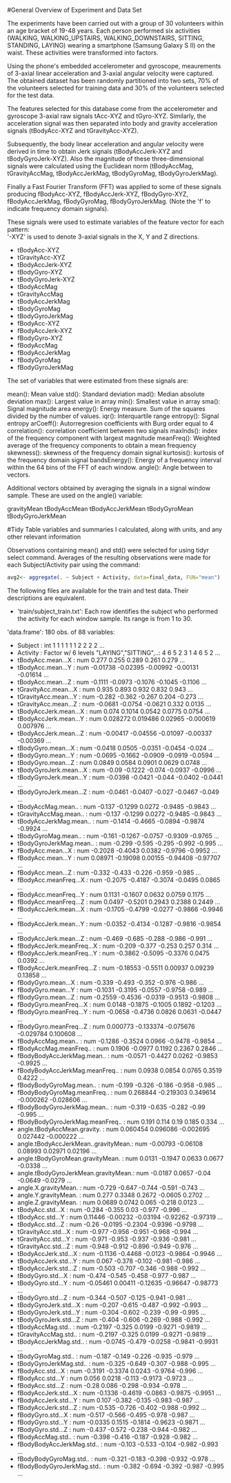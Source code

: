 #General Overview of Experiment and Data Set

The experiments have been carried out with a group of 30 volunteers within an age bracket of 19-48 years. Each person performed six activities (WALKING, WALKING_UPSTAIRS, WALKING_DOWNSTAIRS, SITTING, STANDING, LAYING) wearing a smartphone (Samsung Galaxy S II) on the waist. These activities were transformed into factors. 

Using the phone's embedded accelerometer and gyroscope, meaurements of 3-axial linear acceleration and 3-axial angular velocity were captured. The obtained dataset has been randomly partitioned into two sets, 70% of the volunteers selected for training data and 30% of the volunteers selected for the test data. 

The features selected for this database come from the accelerometer and gyroscope 3-axial raw signals tAcc-XYZ and tGyro-XYZ. Similarly, the acceleration signal was then separated into body and gravity acceleration signals (tBodyAcc-XYZ and tGravityAcc-XYZ).

Subsequently, the body linear acceleration and angular velocity were derived in time to obtain Jerk signals (tBodyAccJerk-XYZ and tBodyGyroJerk-XYZ). Also the magnitude of these three-dimensional signals were calculated using the Euclidean norm (tBodyAccMag, tGravityAccMag, tBodyAccJerkMag, tBodyGyroMag, tBodyGyroJerkMag). 

Finally a Fast Fourier Transform (FFT) was applied to some of these signals producing fBodyAcc-XYZ, fBodyAccJerk-XYZ, fBodyGyro-XYZ, fBodyAccJerkMag, fBodyGyroMag, fBodyGyroJerkMag. (Note the 'f' to indicate frequency domain signals). 

These signals were used to estimate variables of the feature vector for each pattern:  
'-XYZ' is used to denote 3-axial signals in the X, Y and Z directions.

- tBodyAcc-XYZ
- tGravityAcc-XYZ
- tBodyAccJerk-XYZ
- tBodyGyro-XYZ
- tBodyGyroJerk-XYZ
- tBodyAccMag
- tGravityAccMag
- tBodyAccJerkMag
- tBodyGyroMag
- tBodyGyroJerkMag
- fBodyAcc-XYZ
- fBodyAccJerk-XYZ
- fBodyGyro-XYZ
- fBodyAccMag
- fBodyAccJerkMag
- fBodyGyroMag
- fBodyGyroJerkMag

The set of variables that were estimated from these signals are: 

mean(): Mean value
std(): Standard deviation
mad(): Median absolute deviation 
max(): Largest value in array
min(): Smallest value in array
sma(): Signal magnitude area
energy(): Energy measure. Sum of the squares divided by the number of values. 
iqr(): Interquartile range 
entropy(): Signal entropy
arCoeff(): Autorregresion coefficients with Burg order equal to 4
correlation(): correlation coefficient between two signals
maxInds(): index of the frequency component with largest magnitude
meanFreq(): Weighted average of the frequency components to obtain a mean frequency
skewness(): skewness of the frequency domain signal 
kurtosis(): kurtosis of the frequency domain signal 
bandsEnergy(): Energy of a frequency interval within the 64 bins of the FFT of each window.
angle(): Angle between to vectors.

Additional vectors obtained by averaging the signals in a signal window sample. These are used on the angle() variable:

gravityMean
tBodyAccMean
tBodyAccJerkMean
tBodyGyroMean
tBodyGyroJerkMean

#Tidy Table variables and summaries I calculated, along with units, and any other relevant information

Observations containing mean() and std() were selected for using tidyr select command. Averages of the resulting observations were made for each Subject/Activity pair using the command:

```R
avg2<- aggregate(. ~ Subject + Activity, data=final_data, FUN="mean")
```
The following files are available for the train and test data. Their descriptions are equivalent. 

- 'train/subject_train.txt': Each row identifies the subject who performed the activity for each window sample. Its range is from 1 to 30. 

'data.frame':  180 obs. of  88 variables:
- Subject                             : int  1 1 1 1 1 1 2 2 2 2 ...
- Activity                            : Factor w/ 6 levels "LAYING","SITTING",..: 4 6 5 2 3 1 4 6 5 2 ...
- tBodyAcc.mean...X                   : num  0.277 0.255 0.289 0.261 0.279 ...
- tBodyAcc.mean...Y                   : num  -0.01738 -0.02395 -0.00992 -0.00131 -0.01614 ...
- tBodyAcc.mean...Z                   : num  -0.1111 -0.0973 -0.1076 -0.1045 -0.1106 ...
- tGravityAcc.mean...X                : num  0.935 0.893 0.932 0.832 0.943 ...
- tGravityAcc.mean...Y                : num  -0.282 -0.362 -0.267 0.204 -0.273 ...
- tGravityAcc.mean...Z                : num  -0.0681 -0.0754 -0.0621 0.332 0.0135 ...
- tBodyAccJerk.mean...X               : num  0.074 0.1014 0.0542 0.0775 0.0754 ...
- tBodyAccJerk.mean...Y               : num  0.028272 0.019486 0.02965 -0.000619 0.007976 ...
- tBodyAccJerk.mean...Z               : num  -0.00417 -0.04556 -0.01097 -0.00337 -0.00369 ...
- tBodyGyro.mean...X                  : num  -0.0418 0.0505 -0.0351 -0.0454 -0.024 ...
- tBodyGyro.mean...Y                  : num  -0.0695 -0.1662 -0.0909 -0.0919 -0.0594 ...
- tBodyGyro.mean...Z                  : num  0.0849 0.0584 0.0901 0.0629 0.0748 ...
- tBodyGyroJerk.mean...X              : num  -0.09 -0.1222 -0.074 -0.0937 -0.0996 ...
- tBodyGyroJerk.mean...Y              : num  -0.0398 -0.0421 -0.044 -0.0402 -0.0441 ...
- tBodyGyroJerk.mean...Z              : num  -0.0461 -0.0407 -0.027 -0.0467 -0.049 ...
- tBodyAccMag.mean..                  : num  -0.137 -0.1299 0.0272 -0.9485 -0.9843 ...
- tGravityAccMag.mean..               : num  -0.137 -0.1299 0.0272 -0.9485 -0.9843 ...
- tBodyAccJerkMag.mean..              : num  -0.1414 -0.4665 -0.0894 -0.9874 -0.9924 ...
- tBodyGyroMag.mean..                 : num  -0.161 -0.1267 -0.0757 -0.9309 -0.9765 ...
- tBodyGyroJerkMag.mean..             : num  -0.299 -0.595 -0.295 -0.992 -0.995 ...
- fBodyAcc.mean...X                   : num  -0.2028 -0.4043 0.0382 -0.9796 -0.9952 ...
- fBodyAcc.mean...Y                   : num  0.08971 -0.19098 0.00155 -0.94408 -0.97707 ...
- fBodyAcc.mean...Z                   : num  -0.332 -0.433 -0.226 -0.959 -0.985 ...
- fBodyAcc.meanFreq...X               : num  -0.2075 -0.4187 -0.3074 -0.0495 0.0865 ...
- fBodyAcc.meanFreq...Y               : num  0.1131 -0.1607 0.0632 0.0759 0.1175 ...
- fBodyAcc.meanFreq...Z               : num  0.0497 -0.5201 0.2943 0.2388 0.2449 ...
- fBodyAccJerk.mean...X               : num  -0.1705 -0.4799 -0.0277 -0.9866 -0.9946 ...
- fBodyAccJerk.mean...Y               : num  -0.0352 -0.4134 -0.1287 -0.9816 -0.9854 ...
- fBodyAccJerk.mean...Z               : num  -0.469 -0.685 -0.288 -0.986 -0.991 ...
- fBodyAccJerk.meanFreq...X           : num  -0.209 -0.377 -0.253 0.257 0.314 ...
- fBodyAccJerk.meanFreq...Y           : num  -0.3862 -0.5095 -0.3376 0.0475 0.0392 ...
- fBodyAccJerk.meanFreq...Z           : num  -0.18553 -0.5511 0.00937 0.09239 0.13858 ...
- fBodyGyro.mean...X                  : num  -0.339 -0.493 -0.352 -0.976 -0.986 ...
- fBodyGyro.mean...Y                  : num  -0.1031 -0.3195 -0.0557 -0.9758 -0.989 ...
- fBodyGyro.mean...Z                  : num  -0.2559 -0.4536 -0.0319 -0.9513 -0.9808 ...
- fBodyGyro.meanFreq...X              : num  0.0148 -0.1875 -0.1005 0.1892 -0.1203 ...
- fBodyGyro.meanFreq...Y              : num  -0.0658 -0.4736 0.0826 0.0631 -0.0447 ...
- fBodyGyro.meanFreq...Z              : num  0.000773 -0.133374 -0.075676 -0.029784 0.100608 ...
- fBodyAccMag.mean..                  : num  -0.1286 -0.3524 0.0966 -0.9478 -0.9854 ...
- fBodyAccMag.meanFreq..              : num  0.1906 -0.0977 0.1192 0.2367 0.2846 ...
- fBodyBodyAccJerkMag.mean..          : num  -0.0571 -0.4427 0.0262 -0.9853 -0.9925 ...
- fBodyBodyAccJerkMag.meanFreq..      : num  0.0938 0.0854 0.0765 0.3519 0.4222 ...
- fBodyBodyGyroMag.mean..             : num  -0.199 -0.326 -0.186 -0.958 -0.985 ...
- fBodyBodyGyroMag.meanFreq..         : num  0.268844 -0.219303 0.349614 -0.000262 -0.028606 ...
- fBodyBodyGyroJerkMag.mean..         : num  -0.319 -0.635 -0.282 -0.99 -0.995 ...
- fBodyBodyGyroJerkMag.meanFreq..     : num  0.191 0.114 0.19 0.185 0.334 ...
- angle.tBodyAccMean.gravity.         : num  0.060454 0.096086 -0.002695 0.027442 -0.000222 ...
- angle.tBodyAccJerkMean..gravityMean.: num  -0.00793 -0.06108 0.08993 0.02971 0.02196 ...
- angle.tBodyGyroMean.gravityMean.    : num  0.0131 -0.1947 0.0633 0.0677 -0.0338 ...
- angle.tBodyGyroJerkMean.gravityMean.: num  -0.0187 0.0657 -0.04 -0.0649 -0.0279 ...
- angle.X.gravityMean.                : num  -0.729 -0.647 -0.744 -0.591 -0.743 ...
- angle.Y.gravityMean.                : num  0.277 0.3348 0.2672 -0.0605 0.2702 ...
- angle.Z.gravityMean.                : num  0.0689 0.0742 0.065 -0.218 0.0123 ...
- tBodyAcc.std...X                    : num  -0.284 -0.355 0.03 -0.977 -0.996 ...
- tBodyAcc.std...Y                    : num  0.11446 -0.00232 -0.03194 -0.92262 -0.97319 ...
- tBodyAcc.std...Z                    : num  -0.26 -0.0195 -0.2304 -0.9396 -0.9798 ...
- tGravityAcc.std...X                 : num  -0.977 -0.956 -0.951 -0.968 -0.994 ...
- tGravityAcc.std...Y                 : num  -0.971 -0.953 -0.937 -0.936 -0.981 ...
- tGravityAcc.std...Z                 : num  -0.948 -0.912 -0.896 -0.949 -0.976 ...
- tBodyAccJerk.std...X                : num  -0.1136 -0.4468 -0.0123 -0.9864 -0.9946 ...
- tBodyAccJerk.std...Y                : num  0.067 -0.378 -0.102 -0.981 -0.986 ...
- tBodyAccJerk.std...Z                : num  -0.503 -0.707 -0.346 -0.988 -0.992 ...
- tBodyGyro.std...X                   : num  -0.474 -0.545 -0.458 -0.977 -0.987 ...
- tBodyGyro.std...Y                   : num  -0.05461 0.00411 -0.12635 -0.96647 -0.98773 ...
- tBodyGyro.std...Z                   : num  -0.344 -0.507 -0.125 -0.941 -0.981 ...
- tBodyGyroJerk.std...X               : num  -0.207 -0.615 -0.487 -0.992 -0.993 ...
- tBodyGyroJerk.std...Y               : num  -0.304 -0.602 -0.239 -0.99 -0.995 ...
- tBodyGyroJerk.std...Z               : num  -0.404 -0.606 -0.269 -0.988 -0.992 ...
- tBodyAccMag.std..                   : num  -0.2197 -0.325 0.0199 -0.9271 -0.9819 ...
- tGravityAccMag.std..                : num  -0.2197 -0.325 0.0199 -0.9271 -0.9819 ...
- tBodyAccJerkMag.std..               : num  -0.0745 -0.479 -0.0258 -0.9841 -0.9931 ...
- tBodyGyroMag.std..                  : num  -0.187 -0.149 -0.226 -0.935 -0.979 ...
- tBodyGyroJerkMag.std..              : num  -0.325 -0.649 -0.307 -0.988 -0.995 ...
- fBodyAcc.std...X                    : num  -0.3191 -0.3374 0.0243 -0.9764 -0.996 ...
- fBodyAcc.std...Y                    : num  0.056 0.0218 -0.113 -0.9173 -0.9723 ...
- fBodyAcc.std...Z                    : num  -0.28 0.086 -0.298 -0.934 -0.978 ...
- fBodyAccJerk.std...X                : num  -0.1336 -0.4619 -0.0863 -0.9875 -0.9951 ...
- fBodyAccJerk.std...Y                : num  0.107 -0.382 -0.135 -0.983 -0.987 ...
- fBodyAccJerk.std...Z                : num  -0.535 -0.726 -0.402 -0.988 -0.992 ...
- fBodyGyro.std...X                   : num  -0.517 -0.566 -0.495 -0.978 -0.987 ...
- fBodyGyro.std...Y                   : num  -0.0335 0.1515 -0.1814 -0.9623 -0.9871 ...
- fBodyGyro.std...Z                   : num  -0.437 -0.572 -0.238 -0.944 -0.982 ...
- fBodyAccMag.std..                   : num  -0.398 -0.416 -0.187 -0.928 -0.982 ...
- fBodyBodyAccJerkMag.std..           : num  -0.103 -0.533 -0.104 -0.982 -0.993 ...
- fBodyBodyGyroMag.std..              : num  -0.321 -0.183 -0.398 -0.932 -0.978 ...
- fBodyBodyGyroJerkMag.std..          : num  -0.382 -0.694 -0.392 -0.987 -0.995 ...
 
